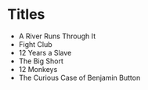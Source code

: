   # Titles

* A River Runs Through It
* Fight Club
* 12 Years a Slave
* The Big Short
* 12 Monkeys
* The Curious Case of Benjamin Button

